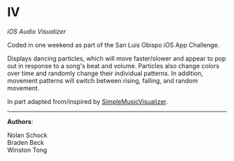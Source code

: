 IV
==

*iOS Audio Visualizer*

Coded in one weekend as part of the San Luis Obispo iOS App Challenge.

Displays dancing particles, which will move faster/slower and appear to pop out in response to a song's beat and volume. Particles also change colors over time and randomly change their individual patterns. In addition, movement patterns will switch between rising, falling, and random movement.

In part adapted from/inspired by [SimpleMusicVisualizer](https://github.com/ultragtx/SimpleMusicVisualizer).

---
**Authors**: 

Nolan Schock  
Braden Beck  
Winston Tong  
